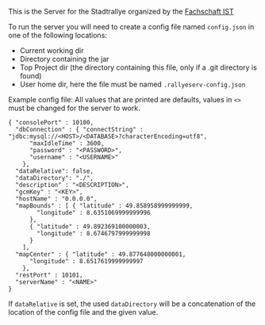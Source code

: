 This is the Server for the Stadtrallye organized by the [Fachschaft IST](http://www.fs-ist.de)

To run the server you will need to create a config file named `config.json` in one of the following locations:

* Current working dir
* Directory containing the jar
* Top Project dir (the directory containing this file, only if a .git directory is found)
* User home dir, here the file must be named `.rallyeserv-config.json`

Example config file:
All values that are printed are defaults, values in `<>` must be changed for the server to work.

	{ "consolePort" : 10100,
	  "dbConnection" : { "connectString" : "jdbc:mysql://<HOST>/<DATABASE>?characterEncoding=utf8",
	      "maxIdleTime" : 3600,
	      "password" : "<PASSWORD>",
	      "username" : "<USERNAME>"
	    },
  	  "dataRelative": false,
  	  "dataDirectory": "./",
	  "description" : "<DESCRIPTION>",
	  "gcmKey" : "<KEY>",
	  "hostName" : "0.0.0.0",
	  "mapBounds" : [ { "latitude" : 49.858958999999999,
	        "longitude" : 8.6351069999999996
	      },
	      { "latitude" : 49.892369100000003,
	        "longitude" : 8.6746797999999998
	      }
	    ],
	  "mapCenter" : { "latitude" : 49.877648000000001,
	      "longitude" : 8.6517619999999997
	    },
	  "restPort" : 10101,
	  "serverName" : "<NAME>"
	}

If `dataRelative` is set, the used `dataDirectory` will be a concatenation of the location of the config file and the given value.